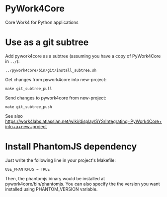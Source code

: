PyWork4Core
===========

Core Work4 for Python applications

Use as a git subtree
====================

Add pywork4core as a subtree (assuming you have a copy of PyWork4Core in `../`):

    ../pywork4core/bin/git/install_subtree.sh

Get changes from pywork4core into new-project:

    make git_subtree_pull

Send changes to pywork4core from new-project:

    make git_subtree_push

See also <https://work4labs.atlassian.net/wiki/display/SYS/Integrating+PyWork4Core+into+a+new+project>

Install PhantomJS dependency
============================

Just write the following line in your project's Makefile:

    USE_PHANTOMJS = TRUE

Then, the phantomjs binary would be installed at pywork4core/bin/phantomjs. You can also specify the
the version you want installed using PHANTOM_VERSION variable.

